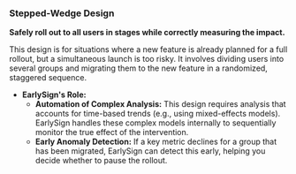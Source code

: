### Stepped-Wedge Design
**Safely roll out to all users in stages while correctly measuring the impact.**

This design is for situations where a new feature is already planned for a full rollout, but a simultaneous launch is too risky. It involves dividing users into several groups and migrating them to the new feature in a randomized, staggered sequence.

* **EarlySign's Role:**
    * **Automation of Complex Analysis:** This design requires analysis that accounts for time-based trends (e.g., using mixed-effects models). EarlySign handles these complex models internally to sequentially monitor the true effect of the intervention.
    * **Early Anomaly Detection:** If a key metric declines for a group that has been migrated, EarlySign can detect this early, helping you decide whether to pause the rollout.
